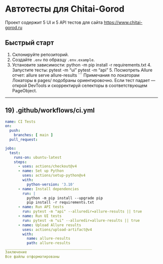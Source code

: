 # Автотесты для Chitai-Gorod

Проект содержит 5 UI и 5 API тестов для сайта https://www.chitai-gorod.ru

## Быстрый старт
1. Склонируйте репозиторий.
2. Создайте `.env` по образцу `.env.example`.
3. Установите зависимости:
python -m pip install -r requirements.txt 4. Запустите тесты: pytest -m “ui” pytest -m “api” 5. Посмотреть Allure отчет: allure serve allure-results ```
Примечания по локаторам
Локаторы в pages/ подобраны ориентировочно. Если тест падает — открой DevTools и скорректируй селекторы в соответствующем PageObject.

---

## 19) .github/workflows/ci.yml

```yaml
name: CI Tests
on:
  push:
    branches: [ main ]
  pull_request:

jobs:
  test:
    runs-on: ubuntu-latest
    steps:
      - uses: actions/checkout@v4
      - name: Set up Python
        uses: actions/setup-python@v4
        with:
          python-version: '3.10'
      - name: Install dependencies
        run: |
          python -m pip install --upgrade pip
          pip install -r requirements.txt
      - name: Run API tests
        run: pytest -m "api" --alluredir=allure-results || true
      - name: Run UI tests
        run: pytest -m "ui" --alluredir=allure-results || true
      - name: Upload Allure results
        uses: actions/upload-artifact@v4
        with:
          name: allure-results
          path: allure-results
________________________________________
Заключение
Все файлы отформатированы 
